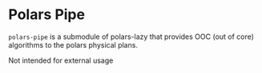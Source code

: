 # Polars Pipe

`polars-pipe` is a submodule of polars-lazy that provides OOC (out of core) algorithms to the polars physical plans.

Not intended for external usage


